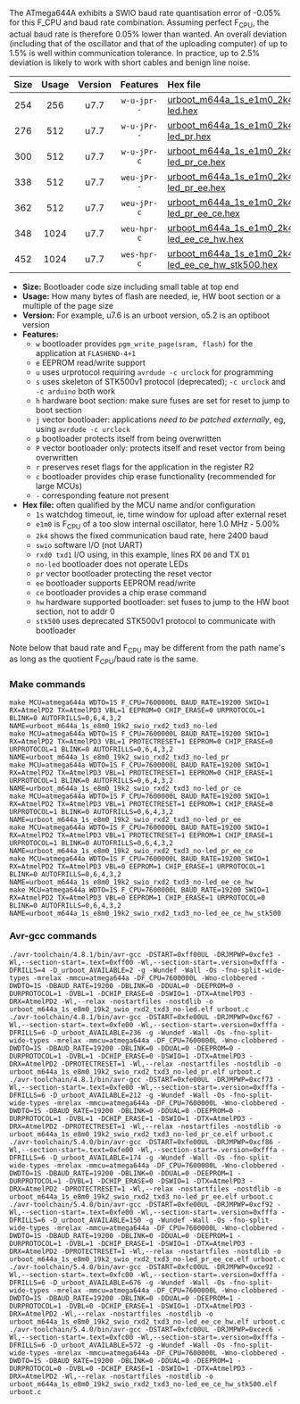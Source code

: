 The ATmega644A exhibits a SWIO baud rate quantisation error of -0.05% for this F_CPU and baud rate combination. Assuming perfect F<sub>CPU</sub>, the actual baud rate is therefore 0.05% lower than wanted. An overall deviation (including that of the oscillator and that of the uploading computer) of up to 1.5% is well within communication tolerance. In practice, up to 2.5% deviation is likely to work with short cables and benign line noise.

|Size|Usage|Version|Features|Hex file|
|:-:|:-:|:-:|:-:|:--|
|254|256|u7.7|`w-u-jpr--`|[urboot_m644a_1s_e1m0_2k4_swio_rxd2_txd3_no-led.hex](https://raw.githubusercontent.com/stefanrueger/urboot.hex/main/mcus/atmega644a/watchdog_1_s/internal_oscillator_e-5.00%25/%2B1m000000_hz/%2B%2B%2B2k4_baud/uart1_rxd2_txd3/no-led/urboot_m644a_1s_e1m0_2k4_swio_rxd2_txd3_no-led.hex)|
|276|512|u7.7|`w-u-jPr--`|[urboot_m644a_1s_e1m0_2k4_swio_rxd2_txd3_no-led_pr.hex](https://raw.githubusercontent.com/stefanrueger/urboot.hex/main/mcus/atmega644a/watchdog_1_s/internal_oscillator_e-5.00%25/%2B1m000000_hz/%2B%2B%2B2k4_baud/uart1_rxd2_txd3/no-led/urboot_m644a_1s_e1m0_2k4_swio_rxd2_txd3_no-led_pr.hex)|
|300|512|u7.7|`w-u-jPr-c`|[urboot_m644a_1s_e1m0_2k4_swio_rxd2_txd3_no-led_pr_ce.hex](https://raw.githubusercontent.com/stefanrueger/urboot.hex/main/mcus/atmega644a/watchdog_1_s/internal_oscillator_e-5.00%25/%2B1m000000_hz/%2B%2B%2B2k4_baud/uart1_rxd2_txd3/no-led/urboot_m644a_1s_e1m0_2k4_swio_rxd2_txd3_no-led_pr_ce.hex)|
|338|512|u7.7|`weu-jPr--`|[urboot_m644a_1s_e1m0_2k4_swio_rxd2_txd3_no-led_pr_ee.hex](https://raw.githubusercontent.com/stefanrueger/urboot.hex/main/mcus/atmega644a/watchdog_1_s/internal_oscillator_e-5.00%25/%2B1m000000_hz/%2B%2B%2B2k4_baud/uart1_rxd2_txd3/no-led/urboot_m644a_1s_e1m0_2k4_swio_rxd2_txd3_no-led_pr_ee.hex)|
|362|512|u7.7|`weu-jPr-c`|[urboot_m644a_1s_e1m0_2k4_swio_rxd2_txd3_no-led_pr_ee_ce.hex](https://raw.githubusercontent.com/stefanrueger/urboot.hex/main/mcus/atmega644a/watchdog_1_s/internal_oscillator_e-5.00%25/%2B1m000000_hz/%2B%2B%2B2k4_baud/uart1_rxd2_txd3/no-led/urboot_m644a_1s_e1m0_2k4_swio_rxd2_txd3_no-led_pr_ee_ce.hex)|
|348|1024|u7.7|`weu-hpr-c`|[urboot_m644a_1s_e1m0_2k4_swio_rxd2_txd3_no-led_ee_ce_hw.hex](https://raw.githubusercontent.com/stefanrueger/urboot.hex/main/mcus/atmega644a/watchdog_1_s/internal_oscillator_e-5.00%25/%2B1m000000_hz/%2B%2B%2B2k4_baud/uart1_rxd2_txd3/no-led/urboot_m644a_1s_e1m0_2k4_swio_rxd2_txd3_no-led_ee_ce_hw.hex)|
|452|1024|u7.7|`wes-hpr-c`|[urboot_m644a_1s_e1m0_2k4_swio_rxd2_txd3_no-led_ee_ce_hw_stk500.hex](https://raw.githubusercontent.com/stefanrueger/urboot.hex/main/mcus/atmega644a/watchdog_1_s/internal_oscillator_e-5.00%25/%2B1m000000_hz/%2B%2B%2B2k4_baud/uart1_rxd2_txd3/no-led/urboot_m644a_1s_e1m0_2k4_swio_rxd2_txd3_no-led_ee_ce_hw_stk500.hex)|

- **Size:** Bootloader code size including small table at top end
- **Usage:** How many bytes of flash are needed, ie, HW boot section or a multiple of the page size
- **Version:** For example, u7.6 is an urboot version, o5.2 is an optiboot version
- **Features:**
  + `w` bootloader provides `pgm_write_page(sram, flash)` for the application at `FLASHEND-4+1`
  + `e` EEPROM read/write support
  + `u` uses urprotocol requiring `avrdude -c urclock` for programming
  + `s` uses skeleton of STK500v1 protocol (deprecated); `-c urclock` and `-c arduino` both work
  + `h` hardware boot section: make sure fuses are set for reset to jump to boot section
  + `j` vector bootloader: applications *need to be patched externally*, eg, using `avrdude -c urclock`
  + `p` bootloader protects itself from being overwritten
  + `P` vector bootloader only: protects itself and reset vector from being overwritten
  + `r` preserves reset flags for the application in the register R2
  + `c` bootloader provides chip erase functionality (recommended for large MCUs)
  + `-` corresponding feature not present
- **Hex file:** often qualified by the MCU name and/or configuration
  + `1s` watchdog timeout, ie, time window for upload after external reset
  + `e1m0` is F<sub>CPU</sub> of a too slow internal oscillator, here 1.0 MHz - 5.00%
  + `2k4` shows the fixed communication baud rate, here 2400 baud
  + `swio` software I/O (not UART)
  + `rxd0 txd1` I/O using, in this example, lines RX `D0` and TX `D1`
  + `no-led` bootloader does not operate LEDs
  + `pr` vector bootloader protecting the reset vector
  + `ee` bootloader supports EEPROM read/write
  + `ce` bootloader provides a chip erase command
  + `hw` hardware supported bootloader: set fuses to jump to the HW boot section, not to addr 0
  + `stk500` uses deprecated STK500v1 protocol to communicate with bootloader


Note below that baud rate and F<sub>CPU</sub> may be different from the path name's as long as the quotient F<sub>CPU</sub>/baud rate is the same.

### Make commands
```
make MCU=atmega644a WDTO=1S F_CPU=7600000L BAUD_RATE=19200 SWIO=1 RX=AtmelPD2 TX=AtmelPD3 VBL=1 EEPROM=0 CHIP_ERASE=0 URPROTOCOL=1 BLINK=0 AUTOFRILLS=0,6,4,3,2 NAME=urboot_m644a_1s_e8m0_19k2_swio_rxd2_txd3_no-led
make MCU=atmega644a WDTO=1S F_CPU=7600000L BAUD_RATE=19200 SWIO=1 RX=AtmelPD2 TX=AtmelPD3 VBL=1 PROTECTRESET=1 EEPROM=0 CHIP_ERASE=0 URPROTOCOL=1 BLINK=0 AUTOFRILLS=0,6,4,3,2 NAME=urboot_m644a_1s_e8m0_19k2_swio_rxd2_txd3_no-led_pr
make MCU=atmega644a WDTO=1S F_CPU=7600000L BAUD_RATE=19200 SWIO=1 RX=AtmelPD2 TX=AtmelPD3 VBL=1 PROTECTRESET=1 EEPROM=0 CHIP_ERASE=1 URPROTOCOL=1 BLINK=0 AUTOFRILLS=0,6,4,3,2 NAME=urboot_m644a_1s_e8m0_19k2_swio_rxd2_txd3_no-led_pr_ce
make MCU=atmega644a WDTO=1S F_CPU=7600000L BAUD_RATE=19200 SWIO=1 RX=AtmelPD2 TX=AtmelPD3 VBL=1 PROTECTRESET=1 EEPROM=1 CHIP_ERASE=0 URPROTOCOL=1 BLINK=0 AUTOFRILLS=0,6,4,3,2 NAME=urboot_m644a_1s_e8m0_19k2_swio_rxd2_txd3_no-led_pr_ee
make MCU=atmega644a WDTO=1S F_CPU=7600000L BAUD_RATE=19200 SWIO=1 RX=AtmelPD2 TX=AtmelPD3 VBL=1 PROTECTRESET=1 EEPROM=1 CHIP_ERASE=1 URPROTOCOL=1 BLINK=0 AUTOFRILLS=0,6,4,3,2 NAME=urboot_m644a_1s_e8m0_19k2_swio_rxd2_txd3_no-led_pr_ee_ce
make MCU=atmega644a WDTO=1S F_CPU=7600000L BAUD_RATE=19200 SWIO=1 RX=AtmelPD2 TX=AtmelPD3 VBL=0 EEPROM=1 CHIP_ERASE=1 URPROTOCOL=1 BLINK=0 AUTOFRILLS=0,6,4,3,2 NAME=urboot_m644a_1s_e8m0_19k2_swio_rxd2_txd3_no-led_ee_ce_hw
make MCU=atmega644a WDTO=1S F_CPU=7600000L BAUD_RATE=19200 SWIO=1 RX=AtmelPD2 TX=AtmelPD3 VBL=0 EEPROM=1 CHIP_ERASE=1 URPROTOCOL=0 BLINK=0 AUTOFRILLS=0,6,4,3,2 NAME=urboot_m644a_1s_e8m0_19k2_swio_rxd2_txd3_no-led_ee_ce_hw_stk500
```

### Avr-gcc commands
```
./avr-toolchain/4.8.1/bin/avr-gcc -DSTART=0xff00UL -DRJMPWP=0xcfe3 -Wl,--section-start=.text=0xff00 -Wl,--section-start=.version=0xfffa -DFRILLS=4 -D_urboot_AVAILABLE=2 -g -Wundef -Wall -Os -fno-split-wide-types -mrelax -mmcu=atmega644a -DF_CPU=7600000L -Wno-clobbered -DWDTO=1S -DBAUD_RATE=19200 -DBLINK=0 -DDUAL=0 -DEEPROM=0 -DURPROTOCOL=1 -DVBL=1 -DCHIP_ERASE=0 -DSWIO=1 -DTX=AtmelPD3 -DRX=AtmelPD2 -Wl,--relax -nostartfiles -nostdlib -o urboot_m644a_1s_e8m0_19k2_swio_rxd2_txd3_no-led.elf urboot.c
./avr-toolchain/4.8.1/bin/avr-gcc -DSTART=0xfe00UL -DRJMPWP=0xcf67 -Wl,--section-start=.text=0xfe00 -Wl,--section-start=.version=0xfffa -DFRILLS=6 -D_urboot_AVAILABLE=236 -g -Wundef -Wall -Os -fno-split-wide-types -mrelax -mmcu=atmega644a -DF_CPU=7600000L -Wno-clobbered -DWDTO=1S -DBAUD_RATE=19200 -DBLINK=0 -DDUAL=0 -DEEPROM=0 -DURPROTOCOL=1 -DVBL=1 -DCHIP_ERASE=0 -DSWIO=1 -DTX=AtmelPD3 -DRX=AtmelPD2 -DPROTECTRESET=1 -Wl,--relax -nostartfiles -nostdlib -o urboot_m644a_1s_e8m0_19k2_swio_rxd2_txd3_no-led_pr.elf urboot.c
./avr-toolchain/4.8.1/bin/avr-gcc -DSTART=0xfe00UL -DRJMPWP=0xcf73 -Wl,--section-start=.text=0xfe00 -Wl,--section-start=.version=0xfffa -DFRILLS=6 -D_urboot_AVAILABLE=212 -g -Wundef -Wall -Os -fno-split-wide-types -mrelax -mmcu=atmega644a -DF_CPU=7600000L -Wno-clobbered -DWDTO=1S -DBAUD_RATE=19200 -DBLINK=0 -DDUAL=0 -DEEPROM=0 -DURPROTOCOL=1 -DVBL=1 -DCHIP_ERASE=1 -DSWIO=1 -DTX=AtmelPD3 -DRX=AtmelPD2 -DPROTECTRESET=1 -Wl,--relax -nostartfiles -nostdlib -o urboot_m644a_1s_e8m0_19k2_swio_rxd2_txd3_no-led_pr_ce.elf urboot.c
./avr-toolchain/5.4.0/bin/avr-gcc -DSTART=0xfe00UL -DRJMPWP=0xcf86 -Wl,--section-start=.text=0xfe00 -Wl,--section-start=.version=0xfffa -DFRILLS=6 -D_urboot_AVAILABLE=174 -g -Wundef -Wall -Os -fno-split-wide-types -mrelax -mmcu=atmega644a -DF_CPU=7600000L -Wno-clobbered -DWDTO=1S -DBAUD_RATE=19200 -DBLINK=0 -DDUAL=0 -DEEPROM=1 -DURPROTOCOL=1 -DVBL=1 -DCHIP_ERASE=0 -DSWIO=1 -DTX=AtmelPD3 -DRX=AtmelPD2 -DPROTECTRESET=1 -Wl,--relax -nostartfiles -nostdlib -o urboot_m644a_1s_e8m0_19k2_swio_rxd2_txd3_no-led_pr_ee.elf urboot.c
./avr-toolchain/5.4.0/bin/avr-gcc -DSTART=0xfe00UL -DRJMPWP=0xcf92 -Wl,--section-start=.text=0xfe00 -Wl,--section-start=.version=0xfffa -DFRILLS=6 -D_urboot_AVAILABLE=150 -g -Wundef -Wall -Os -fno-split-wide-types -mrelax -mmcu=atmega644a -DF_CPU=7600000L -Wno-clobbered -DWDTO=1S -DBAUD_RATE=19200 -DBLINK=0 -DDUAL=0 -DEEPROM=1 -DURPROTOCOL=1 -DVBL=1 -DCHIP_ERASE=1 -DSWIO=1 -DTX=AtmelPD3 -DRX=AtmelPD2 -DPROTECTRESET=1 -Wl,--relax -nostartfiles -nostdlib -o urboot_m644a_1s_e8m0_19k2_swio_rxd2_txd3_no-led_pr_ee_ce.elf urboot.c
./avr-toolchain/5.4.0/bin/avr-gcc -DSTART=0xfc00UL -DRJMPWP=0xce92 -Wl,--section-start=.text=0xfc00 -Wl,--section-start=.version=0xfffa -DFRILLS=6 -D_urboot_AVAILABLE=676 -g -Wundef -Wall -Os -fno-split-wide-types -mrelax -mmcu=atmega644a -DF_CPU=7600000L -Wno-clobbered -DWDTO=1S -DBAUD_RATE=19200 -DBLINK=0 -DDUAL=0 -DEEPROM=1 -DURPROTOCOL=1 -DVBL=0 -DCHIP_ERASE=1 -DSWIO=1 -DTX=AtmelPD3 -DRX=AtmelPD2 -Wl,--relax -nostartfiles -nostdlib -o urboot_m644a_1s_e8m0_19k2_swio_rxd2_txd3_no-led_ee_ce_hw.elf urboot.c
./avr-toolchain/5.4.0/bin/avr-gcc -DSTART=0xfc00UL -DRJMPWP=0xcec6 -Wl,--section-start=.text=0xfc00 -Wl,--section-start=.version=0xfffa -DFRILLS=6 -D_urboot_AVAILABLE=572 -g -Wundef -Wall -Os -fno-split-wide-types -mrelax -mmcu=atmega644a -DF_CPU=7600000L -Wno-clobbered -DWDTO=1S -DBAUD_RATE=19200 -DBLINK=0 -DDUAL=0 -DEEPROM=1 -DURPROTOCOL=0 -DVBL=0 -DCHIP_ERASE=1 -DSWIO=1 -DTX=AtmelPD3 -DRX=AtmelPD2 -Wl,--relax -nostartfiles -nostdlib -o urboot_m644a_1s_e8m0_19k2_swio_rxd2_txd3_no-led_ee_ce_hw_stk500.elf urboot.c
```

